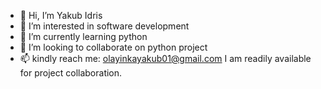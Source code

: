 - 👋 Hi, I’m Yakub Idris
- 👀 I’m interested in software development
- 🌱 I’m currently learning python
- 💞️ I’m looking to collaborate on python project
- 📫 kindly reach me: olayinkayakub01@gmail.com
I am readily available for project collaboration.

<!---
eddie98/eddie98 is a ✨ special ✨ repository because its `README.md` (this file) appears on your GitHub profile.
You can click the Preview link to take a look at your changes.
--->
